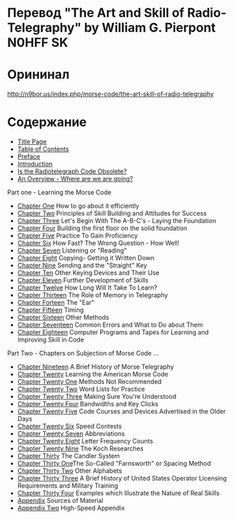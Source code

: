 # Перевод "The Art and Skill of Radio-Telegraphy" by William G. Pierpont N0HFF SK

# Орининал

http://n9bor.us/index.php/morse-code/the-art-skill-of-radio-telegraphy

# Содержание

* [Title Page](src/title-page.md)
* [Table of Contents](src/table-of-contents.md)
* [Preface](src/preface.md)
* [Introduction](src/introduction.md)
* [Is the Radiotelegraph Code Obsolete?](src/is-the-radiotelegraph-code-obsolete.md)
* [An Overview - Where are we are going?](src/an-overview-where-are-going.md)

Part one - Learning the Morse Code
* [Chapter One](src/chapter-one.md) How to go about it efficiently
* [Chapter Two](src/chapter-two.md) Principles of Skill Building and Attitudes for Success
* [Chapter Three](src/chapter-three.md) Let's Begin With The A-B-C's - Laying the Foundation
* [Chapter Four](src/chapter-four.md) Building the first floor on the solid foundation
* [Chapter Five](src/chapter-five.md) Practice To Gain Proficiency
* [Chapter Six](src/chapter-six.md) How Fast? The Wrong Question - How Well!
* [Chapter Seven](src/chapter-seven.md) Listening or "Reading"
* [Chapter Eight](src/chapter-eight.md) Copying- Getting it Written Down
* [Chapter Nine](src/chapter-nine.md) Sending and the "Straight" Key
* [Chapter Ten](src/chapter-ten.md) Other Keying Devices and Their Use
* [Chapter Eleven](src/chapter-eleven.md) Further Development of Skills
* [Chapter Twelve](src/chapter-twelve.md) How Long Will It Take To Learn?
* [Chapter Thirteen](src/chapter-thirteen.md) The Role of Memory in Telegraphy
* [Chapter Forteen](src/chapter-fourteen.md) The "Ear"
* [Chapter Fifteen](src/chapter-fifteen.md) Timing
* [Chapter Sixteen](src/chapter-sixteen.md) Other Methods
* [Chapter Seventeen](src/chapter-seventeen.md) Common Errors and What to Do about Them
* [Chapter Eighteen](src/chapter-eightteen.md) Computer Programs and Tapes for Learning and Improving Skill in Code

Part Two - Chapters on Subjection of Morse Code ...

* [Chapter Nineteen](src/chapter-nineteen.md) A Brief History of Morse Telegraphy
* [Chapter Twenty](src/chapter-twenty.md) Learning the American Morse Code
* [Chapter Twenty One](src/chapter-twenty-one.md) Methods Not Recommended
* [Chapter Twenty Two](src/chapter-twenty-two.md) Word Lists for Practice
* [Chapter Twenty Three](src/chapter-twenty-three.md) Making Sure You're Understood
* [Chapter Twenty Four](src/chapter-twenty-four.md) Bandwidths and Key Clicks
* [Chapter Twenty Five](src/chapter-twenty-five.md) Code Courses and Devices Advertised in the Older Days
* [Chapter Twenty Six](src/chapter-twenty-six.md) Speed Contests
* [Chapter Twenty Seven](src/chapter-twenty-seven.md) Abbreviations
* [Chapter Twenty Eight](src/chapter-twenty-eight.md) Letter Frequency Counts
* [Chapter Twenty Nine](src/chapter-twenty-nine.md) The Koch Researches
* [Chapter Thirty](src/chapter-thirty.md) The Candler System
* [Chapter Thirty One](src/chapter-thirty-one.md)The So-Called "Farnsworth" or Spacing Method
* [Chapter Thirty Two](src/chapter-thirty-two.md) Other Alphabets
* [Chapter Thirty Three](src/chapter-thirty-three.md) A Brief History of United States Operator Licensing Requirements and Military Training
* [Chapter Thirty Four](src/chapter-thirty-four.md) Examples which Illustrate the Nature of Real Skills
* [Appendix](src/appendix.md) Sources of Material
* [Appendix Two](src/appendix-two.md) High-Speed Appendix
